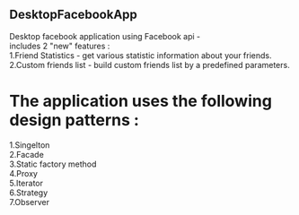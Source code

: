 ## DesktopFacebookApp
Desktop facebook application using Facebook api -  
includes 2 "new" features :  
1.Friend Statistics - get various statistic information about your friends.  
2.Custom friends list - build custom friends list by a predefined parameters.  

# The application uses the following design patterns :  
1.Singelton  
2.Facade  
3.Static factory method  
4.Proxy  
5.Iterator  
6.Strategy  
7.Observer  
